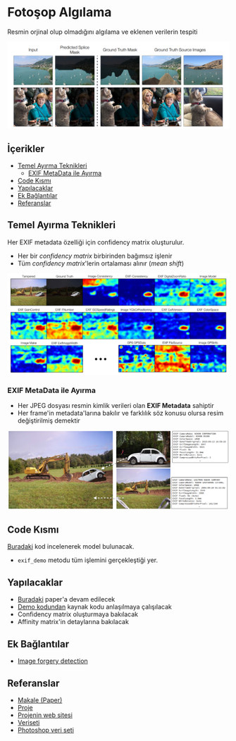 # Fotoşop Algılama <!-- omit in toc -->

Resmin orjinal olup olmadığını algılama ve eklenen verilerin tespiti

![ex_trampped](res/ex_trampped.png)

## İçerikler <!-- omit in toc -->

- [Temel Ayırma Teknikleri](#Temel-Ay%C4%B1rma-Teknikleri)
  - [EXIF MetaData ile Ayırma](#EXIF-MetaData-ile-Ay%C4%B1rma)
- [Code Kısmı](#Code-K%C4%B1sm%C4%B1)
- [Yapılacaklar](#Yap%C4%B1lacaklar)
- [Ek Bağlantılar](#Ek-Ba%C4%9Flant%C4%B1lar)
- [Referanslar](#Referanslar)

## Temel Ayırma Teknikleri

Her EXIF metadata özelliği için confidency matrix oluşturulur.

- Her bir _confidency matrix_ birbirinden bağımsız işlenir
- Tüm _confidency matrix_'lerin ortalaması alınır (_mean shift_)

![all_confidency_matrix](res/all_confidency_matrix.png)

### EXIF MetaData ile Ayırma

- Her JPEG dosyası resmin kimlik verileri olan **EXIF Metadata** sahiptir
- Her frame'in metadata'larına bakılır ve farklılık söz konusu olursa resim değiştirilmiş demektir

![exif_data](res/exif_data.png)

## Code Kısmı

[Buradaki](https://github.com/minyoungg/selfconsistency/blob/master/demo.ipynb) kod incelenerek model bulunacak.

- `exif_demo` metodu tüm işlemini gerçekleştiği yer.

## Yapılacaklar

- [Buradaki](https://arxiv.org/pdf/1805.04096.pdf) paper'a devam edilecek
- [Demo kodundan](https://github.com/minyoungg/selfconsistency/blob/master/demo.ipynb) kaynak kodu anlaşılmaya çalışılacak
- Confidency matrix oluşturmaya bakılacak
- Affinity matrix'in detaylarına bakılacak

## Ek Bağlantılar

- [Image forgery detection](https://towardsdatascience.com/image-forgery-detection-2ee6f1a65442)

## Referanslar

- [Makale (Paper)](https://arxiv.org/pdf/1805.04096.pdf)
- [Proje](https://github.com/minyoungg/selfconsistency)
- [Projenin web sitesi](https://minyoungg.github.io/selfconsistency/)
- [Veriseti](http://people.eecs.berkeley.edu/~owens/consistency/exif_final.zip)
- [Photoshop veri seti](https://minyoungg.github.io/selfconsistency/in_wild/in_wild.tar.gz)
